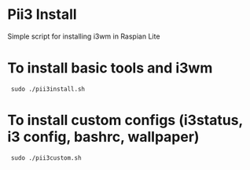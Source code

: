 # Pii3 Install 
Simple script for installing i3wm in Raspian Lite
 
 # To install basic tools and i3wm
     sudo ./pii3install.sh

# To install custom configs (i3status, i3 config, bashrc, wallpaper)
     sudo ./pii3custom.sh

